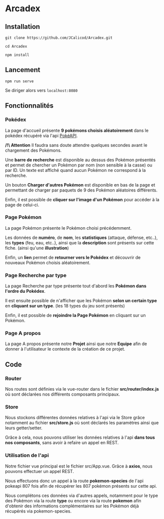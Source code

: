 # Arcadex

## Installation

`git clone https://github.com/JCalicod/Arcadex.git`

`cd Arcadex`

`npm install`

## Lancement

`npm run serve`

Se diriger alors vers `localhost:8080`

## Fonctionnalités

### Pokédex

La page d'accueil présente **9 pokémons choisis aléatoirement** dans le pokédex récupéré via l'api [PokéAPI](https://pokeapi.co/).

**/!\ Attention** Il faudra sans doute attendre quelques secondes avant le chargement des Pokémons.

Une **barre de recherche** est disponible au dessus des Pokémon présentés et permet de chercher un Pokémon par nom (non sensible à la casse) ou par ID. Un texte est affiché quand aucun Pokémon ne correspond à la recherche.

Un bouton **Charger d'autres Pokémon** est disponible en bas de la page et permettant de charger par paquets de 9 des Pokémon aléatoires différents.

Enfin, il est possible de **cliquer sur l'image d'un Pokémon** pour accéder à la page de celui-ci.

### Page Pokémon

La page Pokémon présente le Pokémon choisi précédemment.

Les données de **numéro**, de **nom**, les **statistiques** (attaque, défense, etc..), les **types** (feu, eau, etc..), ainsi que la **description** sont présents sur cette fiche. (ainsi qu'une **illustration**)

Enfin, un **lien** permet de **retourner vers le Pokédex** et découvrir de nouveaux Pokémon choisis aléatoirement.

### Page Recherche par type

La page Recherche par type présente tout d'abord les **Pokémon dans l'ordre du Pokédex**.

Il est ensuite possible de n'afficher que les Pokémon **selon un certain type** en **cliquant sur un type**. (les 18 types du jeu sont présents)

Enfin, il est possible de **rejoindre la Page Pokémon** en cliquant sur un Pokémon.

### Page A propos

La page A propos présente notre **Projet** ainsi que notre **Equipe** afin de donner à l'utilisateur le contexte de la création de ce projet.

## Code

### Router

Nos routes sont définies via le vue-router dans le fichier **src/router/index.js** où sont déclarées nos différents composants principaux.

### Store

Nous stockons différentes données relatives à l'api via le Store grâce notamment au fichier **src/store.js** où sont déclarés les paramètres ainsi que leurs getter/setter.

Grâce à cela, nous pouvons utiliser les données relatives à l'api **dans tous nos composants**, sans avoir à refaire un appel en REST.

### Utilisation de l'api

Notre fichier vue principal est le fichier src/App.vue. Grâce à **axios**, nous pouvons effectuer un appel REST.

Nous effectuons donc un appel à la route **pokemon-species** de l'api pokeapi 807 fois afin de récupérer les 807 pokémon présents sur cette api.

Nous complétons ces données via d'autres appels, notamment pour le type des Pokémon via la route **type** ou encore via la route **pokemon** afin d'obtenir des informations complémentaires sur les Pokémon déjà récupérés via pokemon-species.
